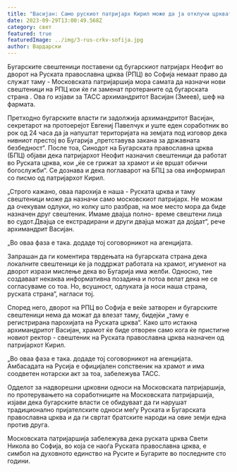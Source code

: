 ```yaml
---
title: "Васијан: Само рускиот патријарх Кирил може да ја отклучи црквата во Софија"
date: 2023-09-29T13:00:49.568Z
category: свет
featured: true
featuredImage: ../img/3-rus-crkv-sofija.jpg
author: Вардарски
---
```

Бугарските свештеници поставени од бугарскиот патријарх Неофит во дворот на Руската православна црква (РПЦ) во Софија немаат право да служат таму - Московската патријаршија мора самата да назначи нови свештеници на РПЦ кои ќе ги заменат протераните од бугарската страна . Ова го изјави за ТАСС архимандритот Васијан (Змеев), шеф на фармата.

Претходно бугарските власти ги задолжија архимандритот Васијан, секретарот на протоерејот Евгениј Павелчук и уште еден соработник во рок од 24 часа да ја напуштат територијата на земјата под изговор дека нивниот престој во Бугарија „претставува закана за државната безбедност“. После тоа, Синодот на Бугарската православна црква (БПЦ) објави дека патријархот Неофит назначил свештеници да работат во Руската црква, кои „ќе се грижат за храмот и ќе вршат обични богослужби“. Се дознава и дека поглаварот на БПЦ за ова информирал со писмо од патријархот Кирил.

„Строго кажано, оваа парохија е наша - Руската црква и таму свештеници може да назначи само московскиот патријарх. Не можам да очекувам одлуки, но колку што разбрав, на мое место мора да биде назначен друг свештеник. Имаме двајца полно- време свештени лица во судот.Двајца се екстрадирани и други двајца можат да дојдат“, рече архимандрит Васијан.

„Во оваа фаза е така. додаде тој соговорникот на агенцијата.

Запрашан да ги коментира тврдењата на бугарската страна дека локалните свештеници ќе ја поддржат работата на храмот, игуменот на дворот изрази мислење дека во Бугарија има желби. Односно, тие создаваат некаква информативна позадина и потоа велат дека не се согласуваме со тоа. Но, всушност, одлуката ја носи наша страна, руската страна“, нагласи тој.

Според него, дворот на РПЦ во Софија е веќе затворен и бугарските свештеници нема да можат да влезат таму, бидејќи „таму е регистрирана парохијата на Руската црква“. Како што истакна архимандритот Васијан, храмот ќе биде отворен само кога ќе пристигне новиот ректор - свештеник на Руската православна црква назначен од патријархот Кирил.

„Во оваа фаза е така. додаде тој соговорникот на агенцијата.
Амбасадата на Русија е официјален сопственик на храмот и има соодветен нотарски акт за тоа, забележува ТАСС.

Одделот за надворешни црковни односи на Московската патријаршија, по протерувањето на соработниците на Московската патријаршија, изјави дека бугарските власти се обидуваат да ги нарушат традиционално пријателските односи меѓу Руската и Бугарската православна црква и да ги свртат братските народи на овие земји една против друга.

Московската патријаршија забележува дека руската црква Свети Никола во Софија, во која се наоѓа Руската православна црква, е симбол на духовното единство на Русите и Бугарите во последните сто години.